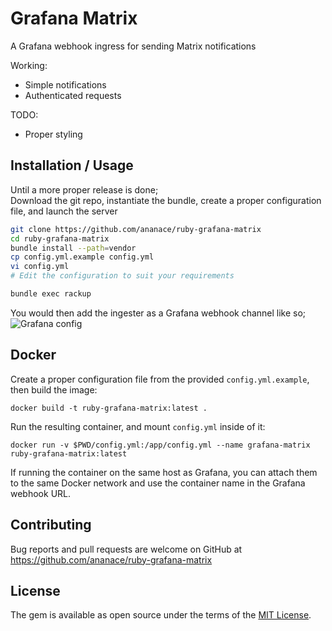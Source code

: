 # Grafana Matrix

A Grafana webhook ingress for sending Matrix notifications

Working:
- Simple notifications
- Authenticated requests

TODO:
- Proper styling

## Installation / Usage

Until a more proper release is done;  
Download the git repo, instantiate the bundle, create a proper configuration file, and launch the server

```sh
git clone https://github.com/ananace/ruby-grafana-matrix
cd ruby-grafana-matrix
bundle install --path=vendor
cp config.yml.example config.yml
vi config.yml
# Edit the configuration to suit your requirements

bundle exec rackup
```

You would then add the ingester as a Grafana webhook channel like so;
![Grafana config](https://i.imgur.com/Cu4m8Ew.png)

## Docker

Create a proper configuration file from the provided `config.yml.example`, then build the image:

`docker build -t ruby-grafana-matrix:latest .`

Run the resulting container, and mount `config.yml` inside of it:

`docker run -v $PWD/config.yml:/app/config.yml --name grafana-matrix ruby-grafana-matrix:latest`

If running the container on the same host as Grafana, you can attach them to the same Docker network and use the container name in the Grafana webhook URL.

## Contributing

Bug reports and pull requests are welcome on GitHub at https://github.com/ananace/ruby-grafana-matrix

## License

The gem is available as open source under the terms of the [MIT License](https://opensource.org/licenses/MIT).

